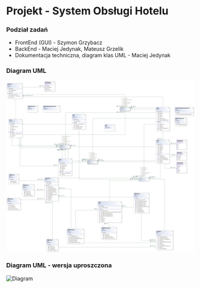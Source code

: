 # Projekt - System Obsługi Hotelu
### Podział zadań
 - FrontEnd (GUI) - Szymon Grzybacz
 - BackEnd - Maciej Jedynak, Mateusz Grzelik
 - Dokumentacja techniczna, diagram klas UML - Maciej Jedynak
### Diagram UML
![Diagram](./DiagramKlasHotel.png)
### Diagram UML - wersja uproszczona
![Diagram](./UmlDiagramSimplified.png)

